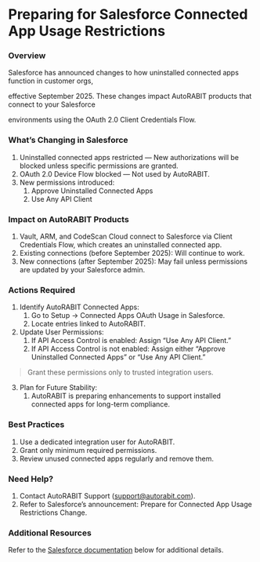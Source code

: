 # Preparing for Salesforce Connected App Usage Restrictions

### **Overview**

Salesforce has announced changes to how uninstalled connected apps function in customer orgs,

effective September 2025. These changes impact AutoRABIT products that connect to your Salesforce

environments using the OAuth 2.0 Client Credentials Flow.

### What’s Changing in Salesforce

1. Uninstalled connected apps restricted — New authorizations will be blocked unless specific permissions are granted.
2. OAuth 2.0 Device Flow blocked — Not used by AutoRABIT.
3. New permissions introduced:
   1. Approve Uninstalled Connected Apps
   2. Use Any API Client

### Impact on AutoRABIT Products

1. Vault, ARM, and CodeScan Cloud connect to Salesforce via Client Credentials Flow, which creates an uninstalled connected app.
2. Existing connections (before September 2025): Will continue to work.
3. New connections (after September 2025): May fail unless permissions are updated by your Salesforce admin.

### Actions Required

1. Identify AutoRABIT Connected Apps:
   1. Go to Setup → Connected Apps OAuth Usage in Salesforce.
   2. Locate entries linked to AutoRABIT.
2. Update User Permissions:
   1. If API Access Control is enabled: Assign “Use Any API Client.”
   2. If API Access Control is not enabled: Assign either “Approve Uninstalled Connected Apps” or “Use Any API Client.”

> Grant these permissions only to trusted integration users.

3. Plan for Future Stability:
   1. AutoRABIT is preparing enhancements to support installed connected apps for long-term compliance.

### Best Practices

1. Use a dedicated integration user for AutoRABIT.
2. Grant only minimum required permissions.
3. Review unused connected apps regularly and remove them.

### Need Help?

1. Contact AutoRABIT Support (support@autorabit.com).
2. Refer to Salesforce’s announcement: Prepare for Connected App Usage Restrictions Change.

### Additional Resources

Refer to the [Salesforce documentation](https://help.salesforce.com/s/articleView?id=005132365\&type=1) below for additional details.
